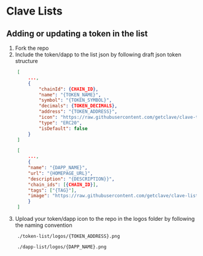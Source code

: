 # Clave Lists

## Adding or updating a token in the list

1. Fork the repo
2. Include the token/dapp to the list json by following draft json token structure

```json
    [
        ...,
        {
            "chainId": {CHAIN_ID},
            "name": "{TOKEN_NAME}",
            "symbol": "{TOKEN_SYMBOL}",
            "decimals": {TOKEN_DECIMALS},
            "address": "{TOKEN_ADDRESS}",
            "icon": "https://raw.githubusercontent.com/getclave/clave-tokenlists/master/logos/{TOKEN_ADDRESS}.png",
            "type": "ERC20",
            "isDefault": false
        }
    ]
```

```json
    [
        ...,
        {
        "name": "{DAPP_NAME}",
        "url": "{HOMEPAGE_URL}",
        "description": "{DESCRIPTION}}",
        "chain_ids": [{CHAIN_ID}],
        "tags": ["{TAG}"],
        "image": "https://raw.githubusercontent.com/getclave/clave-lists/master/dapp-list/logos/{DAPP_NAME}.png"
        }
    ]
```

3. Upload your token/dapp icon to the repo in the logos folder by following the naming convention

```
    ./token-list/logos/{TOKEN_ADDRESS}.png

    ./dapp-list/logos/{DAPP_NAME}.png
```
